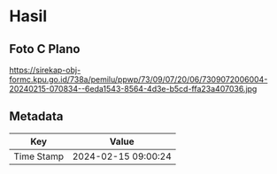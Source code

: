 # Hasil

## Foto C Plano

https://sirekap-obj-formc.kpu.go.id/738a/pemilu/ppwp/73/09/07/20/06/7309072006004-20240215-070834--6eda1543-8564-4d3e-b5cd-ffa23a407036.jpg


## Metadata

| Key        | Value               |
| ---------- | ------------------- |
| Time Stamp | 2024-02-15 09:00:24 |



